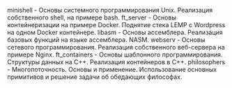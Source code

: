 minishell - Основы системного программирования Unix. Реализация собственного shell, на примере bash.
ft_server - Основы контейнеризации на примере Docker. Поднятие стека LEMP c Wordpress на одном Docker контейнере.
libasm - Основы ассемблера. Реализация базовых функций на языке ассемблера. NASM.
webserv - Основы сетевого программирования. Реализация собственного веб-сервера на примере Nginx.
ft_containers - Основы шаблонного программирования. Структуры данных на С++. Реализация контейнеров в С++.
philosophers - Многопоточность. Основы и применение. Использование основных примитивов и решение задачи об обедающих философах.
